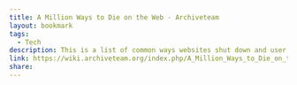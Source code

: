 ```yaml
---
title: A Million Ways to Die on the Web - Archiveteam
layout: bookmark
tags:
  - Tech
description: This is a list of common ways websites shut down and user content gets permanently deleted.
link: https://wiki.archiveteam.org/index.php/A_Million_Ways_to_Die_on_the_Web
share:
---
```


